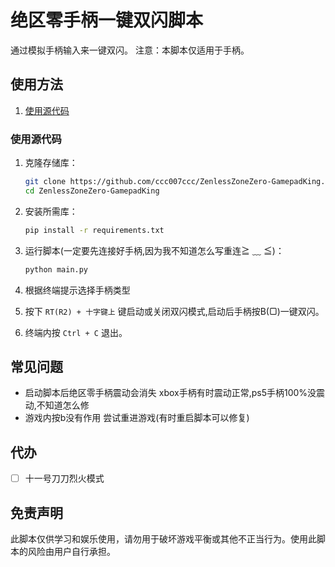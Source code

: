 # 绝区零手柄一键双闪脚本

通过模拟手柄输入来一键双闪。
注意：本脚本仅适用于手柄。

## 使用方法

1. [使用源代码](#使用源代码)

### 使用源代码

1. 克隆存储库：

   ```sh
   git clone https://github.com/ccc007ccc/ZenlessZoneZero-GamepadKing.git
   cd ZenlessZoneZero-GamepadKing
   ```
2. 安装所需库：

   ```sh
   pip install -r requirements.txt
   ```

3. 运行脚本(一定要先连接好手柄,因为我不知道怎么写重连≧ ﹏ ≦)：

   ```sh
   python main.py
   ```
   
4. 根据终端提示选择手柄类型
5. 按下 `RT(R2) + 十字键上` 键启动或关闭双闪模式,启动后手柄按B(▢)一键双闪。
6. 终端内按 `Ctrl + C` 退出。

## 常见问题

- 启动脚本后绝区零手柄震动会消失
  xbox手柄有时震动正常,ps5手柄100%没震动,不知道怎么修
- 游戏内按b没有作用
  尝试重进游戏(有时重启脚本可以修复)

## 代办

- [ ] 十一号刀刀烈火模式

## 免责声明

此脚本仅供学习和娱乐使用，请勿用于破坏游戏平衡或其他不正当行为。使用此脚本的风险由用户自行承担。
